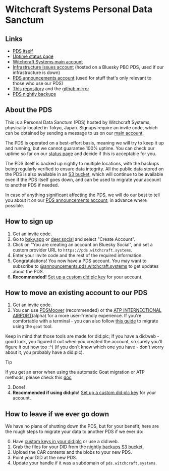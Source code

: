 # Witchcraft Systems Personal Data Sanctum

## Links

- [PDS itself](https://pds.witchcraft.systems)
- [Uptime status page](https://stats.uptimerobot.com/7Xeatuzb2h)
- [Witchcraft Systems main account](https://deer.social/profile/did:web:witchcraft.systems)
- [Infrastructure issues account](https://deer.social/profile/did:plc:ebwglxznjtpxr4ybttbpbwjw) (hosted on a Bluesky PBC PDS, used if our infrastructure is down)
- [PDS announcements account](https://deer.social/profile/announcements.pds.witchcraft.systems) (used for stuff that's only relevant to those who use our PDS)
- [This repository](https://git.witchcraft.systems/scientific-witchery/pds-starter-pack) and the [github mirror](https://github.com/witchcraft-systems/pds-starter-pack)
- [PDS nightly backups](https://link.storjshare.io/s/jufla747mctifdglkggg2jqhvddq/pds-witchcraft-systems/backups/)

## About the PDS

This is a Personal Data Sanctum (PDS) hosted by Witchcraft Systems, physically located in Tokyo, Japan. Signups require an invite code, which can be obtained by sending a message to us on our [main account](https://deer.social/profile/did:web:witchcraft.systems).

The PDS is operated on a best-effort basis, meaning we will try to keep it up and running, but we cannot guarantee 100% uptime. You can check our uptime so far on our [status page](https://stats.uptimerobot.com/7Xeatuzb2h) and decide if this is acceptable for you.

The PDS itself is backed up nightly to multiple locations, with the backups being regularly verified to ensure data integrity. All the public data stored on the PDS is also available in an [S3 bucket](https://link.storjshare.io/s/jufla747mctifdglkggg2jqhvddq/pds-witchcraft-systems/backups/), which will continue to be available even if the PDS itself goes down, and can be used to migrate your account to another PDS if needed.

In case of anything significant affecting the PDS, we will do our best to tell you about it on our [PDS announcements account](https://deer.social/profile/announcements.pds.witchcraft.systems), in advance where possible.

## How to sign up

1. Get an invite code.
2. Go to [bsky.app](https://bsky.app) or [deer.social](https://deer.social/) and select "Create Account".
3. Click on "You are creating an account on Bluesky Social", and set a custom provider URL to `https://pds.witchcraft.systems`.
4. Enter your invite code and the rest of the required information.
5. Congratulations! You now have a PDS account. You may want to subscribe to [@announcements.pds.witchcraft.systems](https://deer.social/profile/announcements.pds.witchcraft.systems) to get updates about the PDS.
6. **Recommended!** [Set up a custom did:plc key](docs/custom-did-plc.md) for your account.

## How to move an existing account to our PDS

1. Get an invite code.
2. You can use [PDSMoover](https://pdsmoover.com) (recommended) or the [ATP INTERNECTIONAL AIRPORT](https://atpairport.com/)(alpha) for a more user-friendly experience. If you're comfortable with a terminal - you can also follow [this guide](https://whtwnd.com/bnewbold.net/entries/Migrating%20PDS%20Account%20with%20%60goat%60) to migrate using the `goat` tool.

Keep in mind that those tools are made for did:plc; If you have a did:web - good luck, you figured it out when you created the account, so surely you'll figure it out now too :^) (if you don't know which one you have - don't worry about it, you probably have a did:plc).

>[!TIP]
> If you get an error when using the automatic Goat migration or ATP methods, please check this [doc](docs/plcfix.md)
3. Done!
4. **Recommended if using did:plc!** [Set up a custom did:plc key](docs/custom-did-plc.md) for your account.

## How to leave if we ever go down

We have no plans of shutting down the PDS, but for your benefit, here are the rough steps to migrate your data to another PDS if we ever do:

0. Have [custom keys in your did:plc](docs/custom-did-plc.md) or use a did:web.
1. Grab the files for your DID from the [nightly backups S3 bucket](https://link.storjshare.io/s/jufla747mctifdglkggg2jqhvddq/pds-witchcraft-systems/backups/).
2. Upload the CAR contents and the blobs to your new PDS.
3. Point your DID at the new PDS.
4. Update your handle if it was a subdomain of `pds.witchcraft.systems`.
